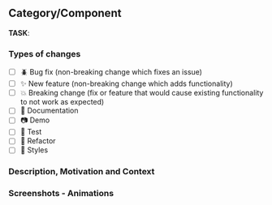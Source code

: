 ## Category/Component
<!-- https://martinfowler.com/articles/ship-show-ask.html -->
<!-- Uncomment what you need -->
<!-- #### `🚢 Ship` <!-- (should never be used for PR) -->
<!-- #### `🔍 Show` -->
<!-- #### `❓ Ask` -->

<!-- https://github.com/SUI-Components/sui-components/issues -->
**TASK**: <!--- #issueID -->

### Types of changes
<!--- What types of changes does your code introduce? Put an `x` in all the boxes that apply: -->

- [ ] 🪲 Bug fix (non-breaking change which fixes an issue)
- [ ] ✨ New feature (non-breaking change which adds functionality)
- [ ] 💥 Breaking change (fix or feature that would cause existing functionality to not work as expected)
- [ ] 🧾 Documentation
- [ ] 📷 Demo
- [ ] 🧪 Test
- [ ] 🧠 Refactor
- [ ] 💄 Styles

### Description, Motivation and Context
<!--- Describe your changes in detail -->
<!--- Why is this change required? What problem does it solve? -->
<!--- If it is solving an issue... How can it be reproduced in order to compare between both behaviors? -->

### Screenshots - Animations
<!-- Adding images or gif animations of your changes improves the understanding of your changes -->

